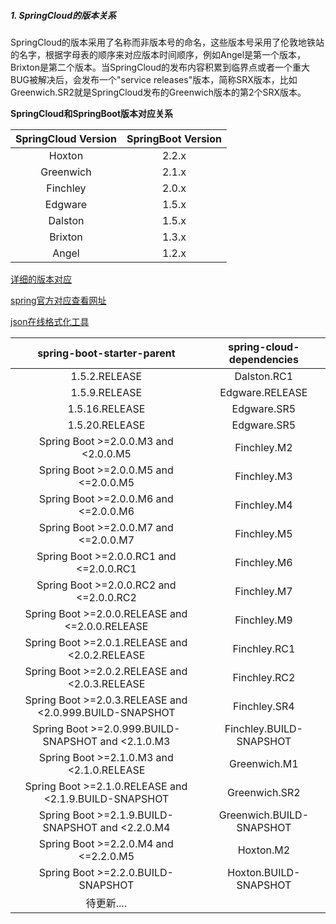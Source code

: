 ##### 1. SpringCloud的版本关系

SpringCloud的版本采用了名称而非版本号的命名，这些版本号采用了伦敦地铁站的名字，根据字母表的顺序来对应版本时间顺序，例如Angel是第一个版本， Brixton是第二个版本。当SpringCloud的发布内容积累到临界点或者一个重大BUG被解决后，会发布一个"service releases"版本，简称SRX版本，比如Greenwich.SR2就是SpringCloud发布的Greenwich版本的第2个SRX版本。 

**SpringCloud和SpringBoot版本对应关系**

| **SpringCloud Version** | **SpringBoot Version** |
| :---------------------: | :--------------------: |
|         Hoxton          |         2.2.x          |
|        Greenwich        |         2.1.x          |
|        Finchley         |         2.0.x          |
|         Edgware         |         1.5.x          |
|         Dalston         |         1.5.x          |
|         Brixton         |         1.3.x          |
|          Angel          |         1.2.x          |

[详细的版本对应]( https://start.spring.io/actuator/info )

[ spring官方对应查看网址 ]( https://start.spring.io/actuator/info )

[json在线格式化工具]( https://www.json.cn/ )

|             **spring-boot-starter-parent**              | **spring-cloud-dependencies** |
| :-----------------------------------------------------: | :---------------------------: |
|                      1.5.2.RELEASE                      |          Dalston.RC1          |
|                      1.5.9.RELEASE                      |        Edgware.RELEASE        |
|                     1.5.16.RELEASE                      |          Edgware.SR5          |
|                     1.5.20.RELEASE                      |          Edgware.SR5          |
|          Spring Boot >=2.0.0.M3 and <2.0.0.M5           |          Finchley.M2          |
|          Spring Boot >=2.0.0.M5 and <=2.0.0.M5          |          Finchley.M3          |
|          Spring Boot >=2.0.0.M6 and <=2.0.0.M6          |          Finchley.M4          |
|          Spring Boot >=2.0.0.M7 and <=2.0.0.M7          |          Finchley.M5          |
|         Spring Boot >=2.0.0.RC1 and <=2.0.0.RC1         |          Finchley.M6          |
|         Spring Boot >=2.0.0.RC2 and <=2.0.0.RC2         |          Finchley.M7          |
|     Spring Boot >=2.0.0.RELEASE and <=2.0.0.RELEASE     |          Finchley.M9          |
|     Spring Boot >=2.0.1.RELEASE and <2.0.2.RELEASE      |         Finchley.RC1          |
|     Spring Boot >=2.0.2.RELEASE and <2.0.3.RELEASE      |         Finchley.RC2          |
| Spring Boot >=2.0.3.RELEASE and <2.0.999.BUILD-SNAPSHOT |         Finchley.SR4          |
|   Spring Boot >=2.0.999.BUILD-SNAPSHOT and <2.1.0.M3    |    Finchley.BUILD-SNAPSHOT    |
|        Spring Boot >=2.1.0.M3 and <2.1.0.RELEASE        |         Greenwich.M1          |
|  Spring Boot >=2.1.0.RELEASE and <2.1.9.BUILD-SNAPSHOT  |         Greenwich.SR2         |
|    Spring Boot >=2.1.9.BUILD-SNAPSHOT and <2.2.0.M4     |   Greenwich.BUILD-SNAPSHOT    |
|          Spring Boot >=2.2.0.M4 and <=2.2.0.M5          |           Hoxton.M2           |
|           Spring Boot >=2.2.0.BUILD-SNAPSHOT            |     Hoxton.BUILD-SNAPSHOT     |
|                       待更新....                        |                               |

